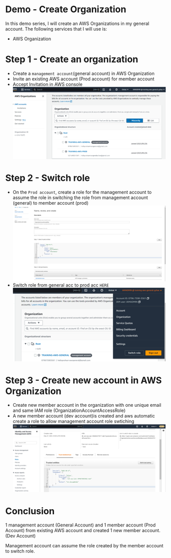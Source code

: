 # Demo - Create Organization
In this demo series, I will create an AWS Organizations in my general account. 
The following services that I will use is:
- AWS Organization

# Step 1 - Create an organization

- Create a `management account`(general account) in AWS Organization
- Invite an existing AWS account (Prod account) for member account
- Accept Invitation in AWS console
 ![1 - PNG](https://github.com/yyhao0422/aws-project/blob/master/ADVANCED%20PERMISSIONS%20%26%20ACCOUNTS/1-Create%20Organizations/images/1.png)

# Step 2 - Switch role

- On the `Prod account`, create a role for the management account to assume the role in switching the role from management account (general) to member account (prod)
 ![2 - PNG](https://github.com/yyhao0422/aws-project/blob/master/ADVANCED%20PERMISSIONS%20%26%20ACCOUNTS/1-Create%20Organizations/images/2.png)
- Switch role from general acc to prod acc `HERE`
 ![3-PNG](https://github.com/yyhao0422/aws-project/blob/master/ADVANCED%20PERMISSIONS%20%26%20ACCOUNTS/1-Create%20Organizations/images/3.png)

# Step 3 - Create new account in AWS Organization

- Create new member account in the organization with one unique email and same IAM role (OrganizationAccountAccessRole)
- A new member account (dev account)is created and aws automatic create a role to allow management account role swtiching
 ![4 - PNG](https://github.com/yyhao0422/aws-project/blob/master/ADVANCED%20PERMISSIONS%20%26%20ACCOUNTS/1-Create%20Organizations/images/4.png)

# Conclusion

1 management account (General Account) and 1 member account (Prod Account) from existing AWS account and created 1 new member account. (Dev Account) 

Management account can assume the role created by the member account to switch role.


